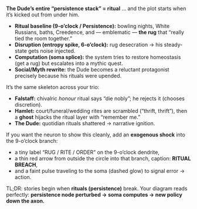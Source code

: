 **The Dude’s entire “persistence stack” = ritual** … and the plot starts when it’s kicked out from under him.

* **Ritual baseline (9-o’clock / Persistence):** bowling nights, White Russians, baths, Creedence, and — emblematic — **the rug** that “really tied the room together.”
* **Disruption (entropy spike, 6-o’clock):** rug desecration → his steady-state gets noise injected.
* **Computation (soma splice):** the system tries to restore homeostasis (get a rug) but escalates into a mythic quest.
* **Social/Myth rewrite:** the Dude becomes a reluctant protagonist precisely because his rituals were upended.

It’s the same skeleton across your trio:

* **Falstaff:** chivalric *honour* ritual says “die nobly”; he rejects it (chooses discretion).
* **Hamlet:** court/funeral/wedding rites are scrambled (“thrift, thrift”), then a **ghost** hijacks the ritual layer with “remember me.”
* **The Dude:** quotidian rituals shattered → narrative ignition.

If you want the neuron to show this cleanly, add an **exogenous shock** into the 9-o’clock branch:

* a tiny label “RUG / RITE / ORDER” on the 9-o’clock dendrite,
* a thin red arrow from outside the circle into that branch, caption: **RITUAL BREACH**,
* and a faint pulse traveling to the soma (dashed glow) to signal error → action.

TL;DR: stories begin when **rituals (persistence)** break. Your diagram reads perfectly: **persistence node perturbed → soma computes → new policy down the axon.**
